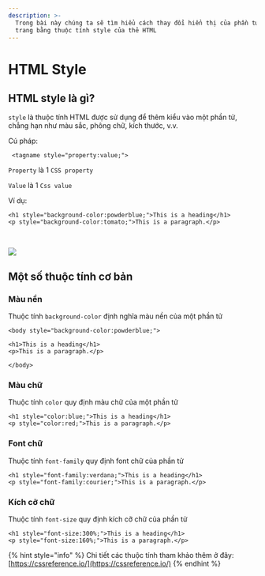 ```yaml
---
description: >-
  Trong bài này chúng ta sẽ tìm hiểu cách thay đổi hiển thị của phần tử trong
  trang bằng thuộc tính style của thẻ HTML
---
```


# HTML Style

## HTML style là gì? <a href="#html-styles" id="html-styles"></a>

`style` là thuộc tính HTML được sử dụng để thêm kiểu vào một phần tử, chẳng hạn như màu sắc, phông chữ, kích thước, v.v.‌

Cú pháp:

```markup
 <tagname style="property:value;">
```

`Property` là 1 `CSS property‌`

`Value` là 1 `Css value‌`

Ví dụ:

```markup
<h1 style="background-color:powderblue;">This is a heading</h1>
<p style="background-color:tomato;">This is a paragraph.</p>
```

‌

![](https://gblobscdn.gitbook.com/assets%2Fwelcome-to-my-site%2F-MXvWNSrLk9ygm1zzKIA%2F-MXvX7GimvGV1q5eQaXL%2F1.png?alt=media)

## Một số thuộc tính cơ bản <a href="#html-javascript" id="html-javascript"></a>

### Màu nền

Thuộc tính `background-color` định nghĩa màu nền của một phần tử

```markup
<body style="background-color:powderblue;">

<h1>This is a heading</h1>
<p>This is a paragraph.</p>

</body>
```

### Màu chữ

Thuộc tính `color` quy định màu chữ của một phần tử

```markup
<h1 style="color:blue;">This is a heading</h1>
<p style="color:red;">This is a paragraph.</p>
```

### Font chữ

Thuộc tính `font-family` quy định font chữ của phần tử

```markup
<h1 style="font-family:verdana;">This is a heading</h1>
<p style="font-family:courier;">This is a paragraph.</p>
```

### Kích cỡ chữ

Thuộc tính `font-size` quy định kích cỡ chữ của phần tử

```markup
<h1 style="font-size:300%;">This is a heading</h1>
<p style="font-size:160%;">This is a paragraph.</p>
```



{% hint style="info" %}
Chi tiết các thuộc tính tham khảo thêm ở đây: [https://cssreference.io/](https://cssreference.io/)
{% endhint %}
